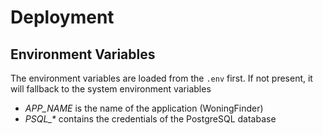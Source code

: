 # Deployment

## Environment Variables

The environment variables are loaded from the `.env` first. If not present, it will fallback to the system environment variables

- _APP\_NAME_ is the name of the application (WoningFinder)
- _PSQL\_\*_ contains the credentials of the PostgreSQL database

